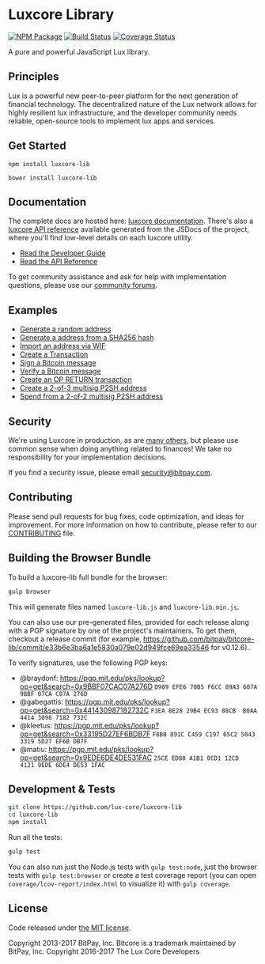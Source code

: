 Luxcore Library
=======

[![NPM Package](https://img.shields.io/npm/v/luxcore-lib.svg?style=flat-square)](https://www.npmjs.org/package/luxcore-lib)
[![Build Status](https://img.shields.io/travis/lux-core/luxcore-lib.svg?branch=master&style=flat-square)](https://travis-ci.org/lux-core/luxcore-lib)
[![Coverage Status](https://img.shields.io/coveralls/lux-core/luxcore-lib.svg?style=flat-square)](https://coveralls.io/r/lux-core/luxcore-lib)

A pure and powerful JavaScript Lux library.

## Principles

Lux is a powerful new peer-to-peer platform for the next generation of financial technology. The decentralized nature of the Lux network allows for highly resilient lux infrastructure, and the developer community needs reliable, open-source tools to implement lux apps and services.

## Get Started

```
npm install luxcore-lib
```

```
bower install luxcore-lib
```

## Documentation

The complete docs are hosted here: [luxcore documentation](http://luxcore.io/guide/). There's also a [luxcore API reference](http://luxcore.io/api/) available generated from the JSDocs of the project, where you'll find low-level details on each luxcore utility.

- [Read the Developer Guide](http://luxcore.io/guide/)
- [Read the API Reference](http://luxcore.io/api/)

To get community assistance and ask for help with implementation questions, please use our [community forums](https://forum.luxcore.io/).

## Examples

* [Generate a random address](https://github.com/lux-core/luxcore-lib/blob/master/docs/examples.md#generate-a-random-address)
* [Generate a address from a SHA256 hash](https://github.com/lux-core/luxcore-lib/blob/master/docs/examples.md#generate-a-address-from-a-sha256-hash)
* [Import an address via WIF](https://github.com/lux-core/luxcore-lib/blob/master/docs/examples.md#import-an-address-via-wif)
* [Create a Transaction](https://github.com/lux-core/luxcore-lib/blob/master/docs/examples.md#create-a-transaction)
* [Sign a Bitcoin message](https://github.com/lux-core/luxcore-lib/blob/master/docs/examples.md#sign-a-bitcoin-message)
* [Verify a Bitcoin message](https://github.com/lux-core/luxcore-lib/blob/master/docs/examples.md#verify-a-bitcoin-message)
* [Create an OP RETURN transaction](https://github.com/lux-core/luxcore-lib/blob/master/docs/examples.md#create-an-op-return-transaction)
* [Create a 2-of-3 multisig P2SH address](https://github.com/lux-core/luxcore-lib/blob/master/docs/examples.md#create-a-2-of-3-multisig-p2sh-address)
* [Spend from a 2-of-2 multisig P2SH address](https://github.com/lux-core/luxcore-lib/blob/master/docs/examples.md#spend-from-a-2-of-2-multisig-p2sh-address)


## Security

We're using Luxcore in production, as are [many others](http://luxcore.io#projects), but please use common sense when doing anything related to finances! We take no responsibility for your implementation decisions.

If you find a security issue, please email security@bitpay.com.

## Contributing

Please send pull requests for bug fixes, code optimization, and ideas for improvement. For more information on how to contribute, please refer to our [CONTRIBUTING](https://github.com/lux-core/luxcore-lib/blob/master/CONTRIBUTING.md) file.

## Building the Browser Bundle

To build a luxcore-lib full bundle for the browser:

```sh
gulp browser
```

This will generate files named `luxcore-lib.js` and `luxcore-lib.min.js`.

You can also use our pre-generated files, provided for each release along with a PGP signature by one of the project's maintainers. To get them, checkout a release commit (for example, https://github.com/bitpay/bitcore-lib/commit/e33b6e3ba6a1e5830a079e02d949fce69ea33546 for v0.12.6).

To verify signatures, use the following PGP keys:
- @braydonf: https://pgp.mit.edu/pks/lookup?op=get&search=0x9BBF07CAC07A276D `D909 EFE6 70B5 F6CC 89A3 607A 9BBF 07CA C07A 276D`
- @gabegattis: https://pgp.mit.edu/pks/lookup?op=get&search=0x441430987182732C `F3EA 8E28 29B4 EC93 88CB  B0AA 4414 3098 7182 732C`
- @kleetus: https://pgp.mit.edu/pks/lookup?op=get&search=0x33195D27EF6BDB7F `F8B0 891C C459 C197 65C2 5043 3319 5D27 EF6B DB7F`
- @matiu: https://pgp.mit.edu/pks/lookup?op=get&search=0x9EDE6DE4DE531FAC `25CE ED88 A1B1 0CD1 12CD  4121 9EDE 6DE4 DE53 1FAC`


## Development & Tests

```sh
git clone https://github.com/lux-core/luxcore-lib
cd luxcore-lib
npm install
```

Run all the tests:

```sh
gulp test
```

You can also run just the Node.js tests with `gulp test:node`, just the browser tests with `gulp test:browser`
or create a test coverage report (you can open `coverage/lcov-report/index.html` to visualize it) with `gulp coverage`.

## License

Code released under [the MIT license](https://github.com/lux-core/luxcore-lib/blob/master/LICENSE).

Copyright 2013-2017 BitPay, Inc. Bitcore is a trademark maintained by BitPay, Inc.
Copyright 2016-2017 The Lux Core Developers
